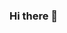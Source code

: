 ### Hi there 👋

<!--
**vinnih0/vinnih0** is a ✨ _special_ ✨ repository because its `README.md` (this file) appears on your GitHub profile.

Here are some ideas to get you started:

- 🔭 I’m currently working on ... Ainda não trabalho
- 🌱 I’m currently learning ... Pensamento computacional
- 👯 I’m looking to collaborate on ... Nada
- 🤔 I’m looking for help with ... Nada
- 💬 Ask me about ... O que quiser
- 📫 How to reach me: ... SMS ou Whatsapp
- 😄 Pronouns: ... Ele/dele
- ⚡ Fun fact: ... Tenho 14y e sou bissexual.
-->
